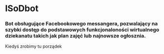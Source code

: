 # ISoDbot
### Bot obsługujące Facebookowego messangera, pozwalający na szybki dostęp do podstawowych funkcjonaloności wirtualnego dziekanatu takich jak plan zajęć lub najnowsze ogłosznia.     
Kiedyś zrobimy tu porządek

